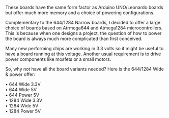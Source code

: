These boards have the same form factor as Arduino UNO/Leonardo boards but offer much more memory and a choice of powering configurations.

Complementary to the 644/1284 Narrow boards, I decided to offer a large choice of boards based on Atrmega644 and Atmega1284 microcontrollers. This is because when one designs a project, the question of how to power the board is always much more complicated than first conceived.  

Many new performing chips are working in 3.3 volts so it might be useful to have a board running at this voltage. Another usual requirement is to drive power components like mosfets or a small motors. 

So, why not have all the board variants needed? Here is the 644/1284 Wide & power offer:

•	644 Wide 3.3V  
•	644 Wide 5V  
•	644 Power 5V  
•	1284 Wide 3.3V  
•	1284 Wide 5V  
•	1284 Power 5V  

